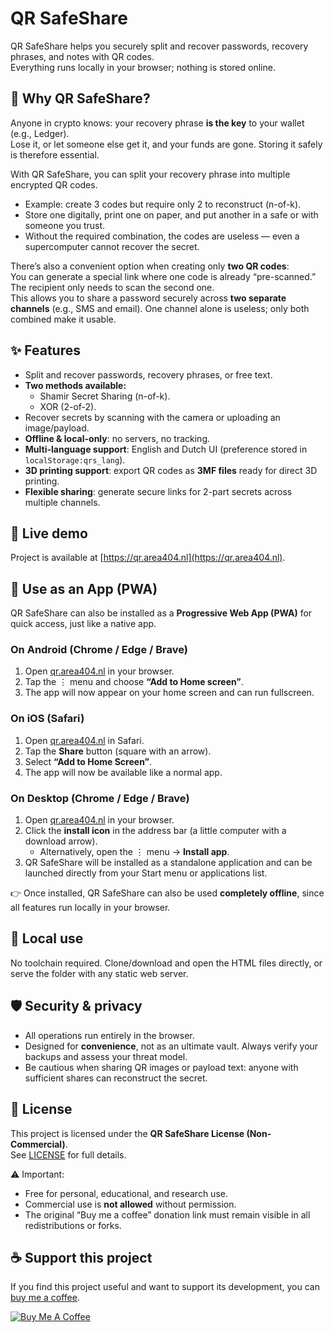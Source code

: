 # QR SafeShare
QR SafeShare helps you securely split and recover passwords, recovery phrases, and notes with QR codes.  
Everything runs locally in your browser; nothing is stored online.

## 🔐 Why QR SafeShare?
Anyone in crypto knows: your recovery phrase **is the key** to your wallet (e.g., Ledger).  
Lose it, or let someone else get it, and your funds are gone. Storing it safely is therefore essential.  

With QR SafeShare, you can split your recovery phrase into multiple encrypted QR codes.  
- Example: create 3 codes but require only 2 to reconstruct (n-of-k).  
- Store one digitally, print one on paper, and put another in a safe or with someone you trust.  
- Without the required combination, the codes are useless — even a supercomputer cannot recover the secret.  

There’s also a convenient option when creating only **two QR codes**:  
You can generate a special link where one code is already “pre-scanned.” The recipient only needs to scan the second one.  
This allows you to share a password securely across **two separate channels** (e.g., SMS and email). One channel alone is useless; only both combined make it usable.  

## ✨ Features
- Split and recover passwords, recovery phrases, or free text.  
- **Two methods available:**  
  - Shamir Secret Sharing (n-of-k).  
  - XOR (2-of-2).  
- Recover secrets by scanning with the camera or uploading an image/payload.  
- **Offline & local-only**: no servers, no tracking.  
- **Multi-language support**: English and Dutch UI (preference stored in `localStorage:qrs_lang`).  
- **3D printing support**: export QR codes as **3MF files** ready for direct 3D printing.  
- **Flexible sharing**: generate secure links for 2-part secrets across multiple channels.

## 🚀 Live demo
Project is available at [https://qr.area404.nl](https://qr.area404.nl).

## 📱 Use as an App (PWA)  

QR SafeShare can also be installed as a **Progressive Web App (PWA)** for quick access, just like a native app.  

### On Android (Chrome / Edge / Brave)  
1. Open [qr.area404.nl](https://qr.area404.nl) in your browser.  
2. Tap the ⋮ menu and choose **“Add to Home screen”**.  
3. The app will now appear on your home screen and can run fullscreen.  

### On iOS (Safari)  
1. Open [qr.area404.nl](https://qr.area404.nl) in Safari.  
2. Tap the **Share** button (square with an arrow).  
3. Select **“Add to Home Screen”**.  
4. The app will now be available like a normal app.  

### On Desktop (Chrome / Edge / Brave)  
1. Open [qr.area404.nl](https://qr.area404.nl) in your browser.  
2. Click the **install icon** in the address bar (a little computer with a download arrow).  
   - Alternatively, open the ⋮ menu → **Install app**.  
3. QR SafeShare will be installed as a standalone application and can be launched directly from your Start menu or applications list.  

👉 Once installed, QR SafeShare can also be used **completely offline**, since all features run locally in your browser.  

## 🔧 Local use
No toolchain required. Clone/download and open the HTML files directly, or serve the folder with any static web server.

## 🛡️ Security & privacy
- All operations run entirely in the browser.  
- Designed for **convenience**, not as an ultimate vault. Always verify your backups and assess your threat model.  
- Be cautious when sharing QR images or payload text: anyone with sufficient shares can reconstruct the secret.  

## 📜 License  
This project is licensed under the **QR SafeShare License (Non-Commercial)**.  
See [LICENSE](./LICENSE) for full details.  

⚠️ Important:  
- Free for personal, educational, and research use.  
- Commercial use is **not allowed** without permission.  
- The original “Buy me a coffee” donation link must remain visible in all redistributions or forks.  

## ☕ Support this project
If you find this project useful and want to support its development, you can [buy me a coffee](https://buymeacoffee.com/qrsafeshare).

[![Buy Me A Coffee](https://img.buymeacoffee.com/button-api/?text=Buy%20me%20a%20coffee&emoji=☕&slug=qrsafeshare&button_colour=FFDD00&font_colour=000000&font_family=Cookie&outline_colour=000000&coffee_colour=ffffff)](https://buymeacoffee.com/qrsafeshare)
